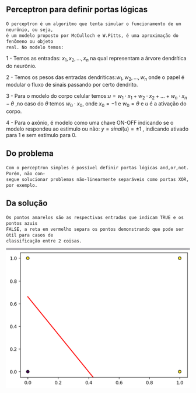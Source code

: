## Perceptron para definir portas lógicas ##
    O perceptron é um algoritmo que tenta simular o funcionamento de um neurônio, ou seja,
    é um modelo proposto por McCulloch e W.Pitts, é uma aproximação do fenômeno ou objeto
    real. No modelo temos:

1 - Temos as entradas: $x_1,x_2,...,x_n$ na qual representam a árvore dendrítica do neurônio.

2 - Temos os pesos das entradas dendríticas:$w_1,w_2,...,w_n$ onde o papel é modular o 
fluxo de sinais passando por certo dendrito.

3 - Para o modelo do corpo celular temos:$u=w_1\cdot x_1+w_2\cdot x_2+ ... +w_n\cdot x_n-\theta$
,no caso do $\theta$ temos $w_0\cdot x_0$, onde $x_0=-1$ e $w_0=\theta$ e $u$ é a ativação do corpo.

4 - Para o axônio, é modelo como uma chave ON-OFF indicando se o modelo respondeu ao estimulo
ou não: $y = sinal(u) = \pm1$ , indicando ativado para 1 e sem estímulo para 0.

## Do problema ##
    Com o perceptron simples é possível definir portas lógicas and,or,not. Porém, não con-
    segue solucionar problemas não-linearmente separáveis como portas XOR, por exemplo.

## Da solução ## 
    Os pontos amarelos são as respectivas entradas que indicam TRUE e os pontos azuis
    FALSE, a reta em vermelho separa os pontos demonstrando que pode ser útil para casos de
    classificação entre 2 coisas.
![Plot](CL.png)
